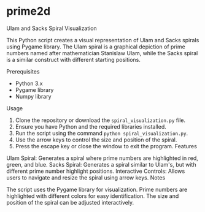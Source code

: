 # prime2d
 Ulam and Sacks Spiral Visualization

This Python script creates a visual representation of Ulam and Sacks spirals using Pygame library. The Ulam spiral is a graphical depiction of prime numbers named after mathematician Stanislaw Ulam, while the Sacks spiral is a similar construct with different starting positions.

 Prerequisites

- Python 3.x
- Pygame library
- Numpy library

 Usage

1. Clone the repository or download the `spiral_visualization.py` file.
2. Ensure you have Python and the required libraries installed.
3. Run the script using the command `python spiral_visualization.py`.
4. Use the arrow keys to control the size and position of the spiral.
5. Press the escape key or close the window to exit the program.
 Features

Ulam Spiral: Generates a spiral where prime numbers are highlighted in red, green, and blue.
Sacks Spiral: Generates a spiral similar to Ulam's, but with different prime number highlight positions.
Interactive Controls: Allows users to navigate and resize the spiral using arrow keys.
Notes

The script uses the Pygame library for visualization.
Prime numbers are highlighted with different colors for easy identification.
 The size and position of the spiral can be adjusted interactively.




